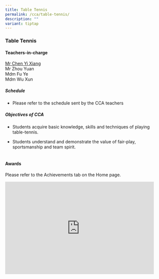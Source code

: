 ```yaml
---
title: Table Tennis
permalink: /cca/table-tennis/
description: ""
variant: tiptap
---
```

<h3>Table Tennis</h3>
<h4>Teachers-in-charge</h4>
<p></p>
<p><a href="mailto:chen_yixiang@moe.edu.sg" rel="noopener nofollow" target="_blank">Mr Chen Yi Xiang</a>
<br>Mr Zhou Yuan
<br>Mdm Fu Ye
<br>Mdm Wu Xun</p>
<h5>Schedule</h5>
<ul data-tight="true" class="tight">
<li>
<p>Please refer to the schedule sent by the CCA teachers</p>
</li>
</ul>
<h5>Objectives of CCA</h5>
<ul data-tight="true" class="tight">
<li>
<p>Students acquire basic knowledge, skills and techniques of playing table-tennis.</p>
</li>
<li>
<p>Students understand and demonstrate the value of fair-play, sportsmanship
and team spirit.
<br>&nbsp;</p>
</li>
</ul>
<h4>Awards</h4>
<p>Please refer to the Achievements tab on the Home page.</p>
<div class="iframe-wrapper">
<iframe height="299" width="480" allowfullscreen="true" frameborder="0" src="https://docs.google.com/presentation/d/e/2PACX-1vTj0HLKSmIi6Pq66o-XE37uooPUkr2pLLBhg8aNPdxr8QR8gznbI-3V4Mje7vrfHI6TvIdqLHroo69w/embed?start=false&amp;loop=false&amp;delayms=5000"></iframe>
</div>
<p></p>